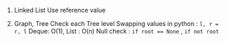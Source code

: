 1. Linked List
  Use reference value
  
3. Graph, Tree
   Check each Tree level
   Swapping values in python : `l, r = r, l`
   Deque: O(1), List : O(n)
   Null check : `if root == None` , `if not root`
   